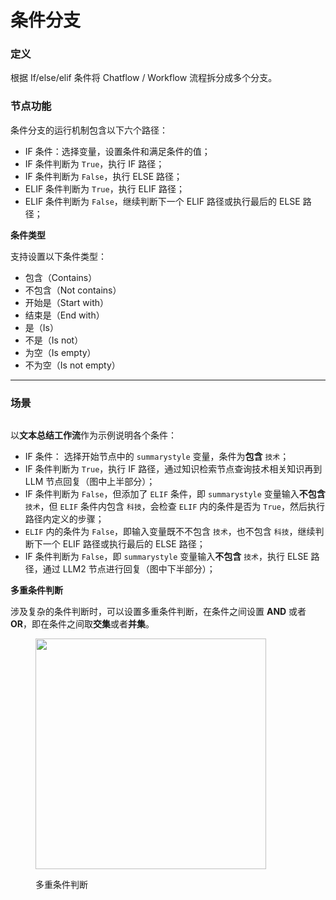 # 条件分支

### 定义

根据 If/else/elif 条件将 Chatflow / Workflow 流程拆分成多个分支。

### 节点功能

条件分支的运行机制包含以下六个路径：

* IF 条件：选择变量，设置条件和满足条件的值；
* IF 条件判断为 `True`，执行 IF 路径；
* IF 条件判断为 `False`，执行 ELSE 路径；
* ELIF 条件判断为 `True`，执行 ELIF 路径；
* ELIF 条件判断为 `False`，继续判断下一个 ELIF 路径或执行最后的 ELSE 路径；

**条件类型**

支持设置以下条件类型：

* 包含（Contains）
* 不包含（Not contains）
* 开始是（Start with）
* 结束是（End with）
* 是（Is）
* 不是（Is not）
* 为空（Is empty）
* 不为空（Is not empty）

***

### 场景

<figure><img src="https://assets-docs.dify.ai//img/zh_CN/node/23b09b346a4d5694a19f918dc2415412.webp" alt=""><figcaption></figcaption></figure>

以**文本总结工作流**作为示例说明各个条件：

* IF 条件： 选择开始节点中的 `summarystyle` 变量，条件为**包含** `技术`；
* IF 条件判断为 `True`，执行 IF 路径，通过知识检索节点查询技术相关知识再到 LLM 节点回复（图中上半部分）；
* IF 条件判断为 `False`，但添加了 `ELIF` 条件，即 `summarystyle` 变量输入**不包含**`技术`，但 `ELIF` 条件内包含 `科技`，会检查 `ELIF` 内的条件是否为 `True`，然后执行路径内定义的步骤；
* `ELIF` 内的条件为 `False`，即输入变量既不不包含 `技术`，也不包含 `科技`，继续判断下一个 ELIF 路径或执行最后的 ELSE 路径；
* IF 条件判断为 `False`，即 `summarystyle` 变量输入**不包含** `技术`，执行 ELSE 路径，通过 LLM2 节点进行回复（图中下半部分）；

**多重条件判断**

涉及复杂的条件判断时，可以设置多重条件判断，在条件之间设置 **AND** 或者 **OR**，即在条件之间取**交集**或者**并集**。

<figure><img src="https://assets-docs.dify.ai//img/zh_CN/node/1e8af3f7fc773c9836896f0d2881bc61.webp" alt="" width="369"><figcaption><p>多重条件判断</p></figcaption></figure>
